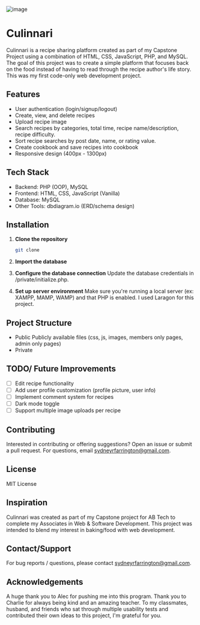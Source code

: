 ![image](https://github.com/user-attachments/assets/5cd7f070-de7c-4508-9fb2-919ec3c06fa3)

# Culinnari
Culinnari is a recipe sharing platform created as part of my Capstone Project using a combination of HTML, CSS, JavaScript, PHP, and MySQL. The goal of this project was to create a simple platform that focuses back on the food instead of having to read through the recipe author's life story. This was my first code-only web development project. 

## Features
- User authentication (login/signup/logout)
- Create, view, and delete recipes
- Upload recipe image
- Search recipes by categories, total time, recipe name/description, recipe difficulty. 
- Sort recipe searches by post date, name, or rating value.
- Create cookbook and save recipes into cookbook
- Responsive design (400px - 1300px) 

## Tech Stack
- Backend: PHP (OOP), MySQL
- Frontend: HTML, CSS, JavaScript (Vanilla)
- Database: MySQL
- Other Tools: dbdiagram.io (ERD/schema design)
## Installation
1. **Clone the repository**
   ```` bash
   git clone 
2. **Import the database**

3. **Configure the database connection**
    Update the database credentials in /private/initialize.php. 
4. **Set up server environment**
    Make sure you're running a local server (ex: XAMPP, MAMP, WAMP) and that PHP is enabled. I used Laragon for this project. 

## Project Structure
- Public
    Publicly available files (css, js, images, members only pages, admin only pages)
- Private 
## TODO/ Future Improvements
- [ ] Edit recipe functionality 
- [ ] Add user profile customization (profile picture, user info)
- [ ] Implement comment system for recipes
- [ ] Dark mode toggle
- [ ] Support multiple image uploads per recipe

## Contributing
Interested in contributing or offering suggestions? Open an issue or submit a pull request. For questions, email sydneyrfarrington@gmail.com.

## License
MIT License

## Inspiration 
Culinnari was created as part of my Capstone project for AB Tech to complete my Associates in Web & Software Development. This project was intended to blend my interest in baking/food with web development. 

## Contact/Support
For bug reports / questions, please contact sydneyrfarrington@gmail.com.

## Acknowledgements
A huge thank you to Alec for pushing me into this program.
Thank you to Charlie for always being kind and an amazing teacher. 
To my classmates, husband, and friends who sat through multiple usability tests and contributed their own ideas to this project, I'm grateful for you. 

